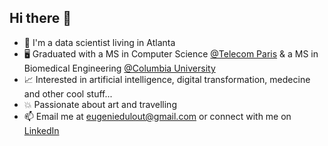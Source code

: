 ## Hi there 👋

- 👩 I'm a data scientist living in Atlanta
- 🖥️ Graduated with a MS in Computer Science [@Telecom Paris](https://www.telecom-paris.fr/en/home) & a MS in Biomedical Engineering [@Columbia University](https://www.bme.columbia.edu/master-science-program)
- 📈 Interested in artificial intelligence, digital transformation, medecine and other cool stuff...
- 💥 Passionate about art and travelling
- 📫 Email me at eugeniedulout@gmail.com or connect with me on [LinkedIn](https://www.linkedin.com/in/eugeniedulout/)
